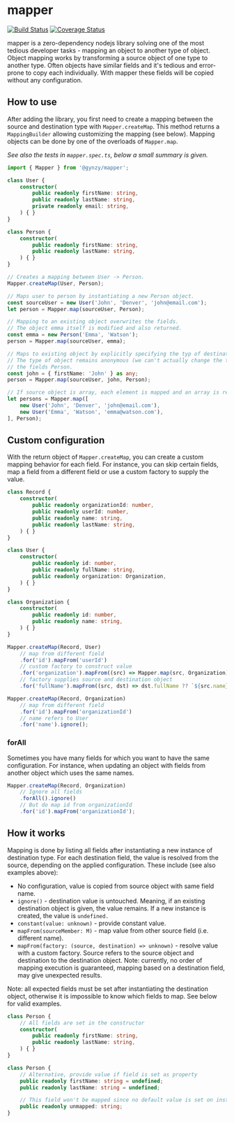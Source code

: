 # mapper

[![Build Status](https://travis-ci.org/gynzy/mapper.svg?branch=master)](https://travis-ci.org/gynzy/mapper)
[![Coverage Status](https://coveralls.io/repos/github/gynzy/mapper/badge.svg?branch=master)](https://coveralls.io/github/gynzy/mapper?branch=master)

mapper is a zero-dependency nodejs library solving one of the most tedious developer tasks - mapping an object to another type of object. Object mapping works by transforming a source object of one type to another type. Often objects have similar fields and it's tedious and error-prone to copy each individually. With mapper these fields will be copied without any configuration.

## How to use

After adding the library, you first need to create a mapping between the source and destination type with `Mapper.createMap`. This method returns a `MappingBuilder` allowing customizing the mapping (see below). Mapping objects can be done by one of the overloads of `Mapper.map`.

_See also the tests in `mapper.spec.ts`, below a small summary is given._

```ts
import { Mapper } from '@gynzy/mapper';

class User {
    constructor(
        public readonly firstName: string,
        public readonly lastName: string,
        private readonly email: string,
    ) { }
}

class Person {
    constructor(
        public readonly firstName: string,
        public readonly lastName: string,
    ) { }
}

// Creates a mapping between User -> Person.
Mapper.createMap(User, Person);

// Maps user to person by instantiating a new Person object.
const sourceUser = new User('John', 'Denver', 'john@email.com');
let person = Mapper.map(sourceUser, Person);

// Mapping to an existing object overwrites the fields.
// The object emma itself is modified and also returned.
const emma = new Person('Emma', 'Watson');
person = Mapper.map(sourceUser, emma);

// Maps to existing object by explicitly specifying the typ of destination object.
// The type of object remains anonymous (we can't actually change the type) but it is mapped with
// the fields Person.
const john = { firstName: 'John' } as any;
person = Mapper.map(sourceUser, john, Person);

// If source object is array, each element is mapped and an array is returned.
let persons = Mapper.map([
    new User('John', 'Denver', 'john@email.com'),
    new User('Emma', 'Watson', 'emma@watson.com'),
], Person);
```

## Custom configuration

With the return object of `Mapper.createMap`, you can create a custom mapping behavior for each field. For instance, you can skip certain fields, map a field from a different field or use a custom factory to supply the value.

```ts
class Record {
    constructor(
        public readonly organizationId: number,
        public readonly userId: number,
        public readonly name: string,
        public readonly lastName: string,
    ) { }
}

class User {
    constructor(
        public readonly id: number,
        public readonly fullName: string,
        public readonly organization: Organization,
    ) { }
}

class Organization {
    constructor(
        public readonly id: number,
        public readonly name: string,
    ) { }
}

Mapper.createMap(Record, User)
    // map from different field
    .for('id').mapFrom('userId')
    // custom factory to construct value
    .for('organization').mapFrom((src) => Mapper.map(src, Organization))
    // factory supplies source and destination object
    .for('fullName').mapFrom((src, dst) => dst.fullName ?? `${src.name} ${src.lastName}`);

Mapper.createMap(Record, Organization)
    // map from different field
    .for('id').mapFrom('organizationId')
    // name refers to User
    .for('name').ignore();
```

### forAll

Sometimes you have many fields for which you want to have the same configuration. For instance, when updating an object with fields from another object which uses the same names.

```ts
Mapper.createMap(Record, Organization)
    // Ignore all fields
    .forAll().ignore()
    // But do map id from organizationId
    .for('id').mapFrom('organizationId');
```

## How it works

Mapping is done by listing all fields after instantiating a new instance of destination type. For each destination field, the value is resolved from the source, depending on the applied configuration. These include (see also examples above):

* No configuration, value is copied from source object with same field name.
* `ignore()` - destination value is untouched. Meaning, if an existing destination object is given, the value remains. If a new instance is created, the value is `undefined.`
* `constant(value: unknown)` - provide constant value.
* `mapFrom(sourceMember: M)` - map value from other source field (i.e. different name).
* `mapFrom(factory: (source, destination) => unknown)` - resolve value with a custom factory. Source refers to the source object and destination to the destination object. Note: currently, no order of mapping execution is guaranteed, mapping based on a destination field, may give unexpected results.

Note: all expected fields must be set after instantiating the destination object, otherwise it is impossible to know which fields to map. See below for valid examples.

```ts
class Person {
    // All fields are set in the constructor
    constructor(
        public readonly firstName: string,
        public readonly lastName: string,
    ) { }
}

class Person {
    // Alternative, provide value if field is set as property
    public readonly firstName: string = undefined;
    public readonly lastName: string = undefined;

    // This field won't be mapped since no default value is set on instantion.
    public readonly unmapped: string;
}
```
